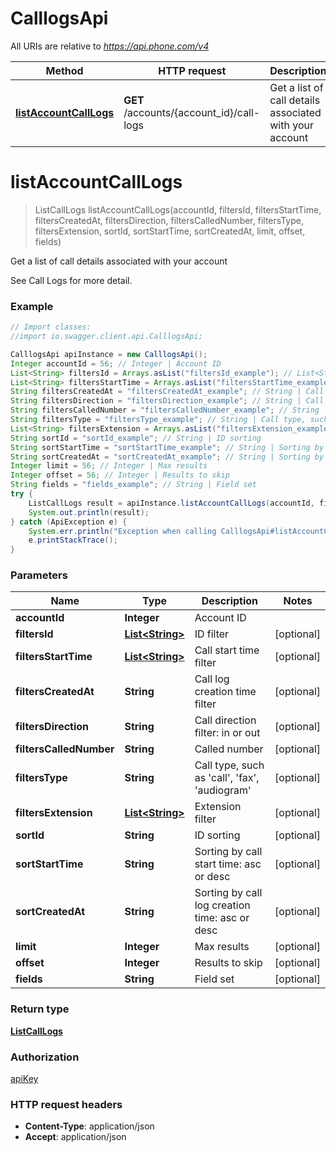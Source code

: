# CalllogsApi

All URIs are relative to *https://api.phone.com/v4*

Method | HTTP request | Description
------------- | ------------- | -------------
[**listAccountCallLogs**](CalllogsApi.md#listAccountCallLogs) | **GET** /accounts/{account_id}/call-logs | Get a list of call details associated with your account


<a name="listAccountCallLogs"></a>
# **listAccountCallLogs**
> ListCallLogs listAccountCallLogs(accountId, filtersId, filtersStartTime, filtersCreatedAt, filtersDirection, filtersCalledNumber, filtersType, filtersExtension, sortId, sortStartTime, sortCreatedAt, limit, offset, fields)

Get a list of call details associated with your account

See Call Logs for more detail.

### Example
```java
// Import classes:
//import io.swagger.client.api.CalllogsApi;

CalllogsApi apiInstance = new CalllogsApi();
Integer accountId = 56; // Integer | Account ID
List<String> filtersId = Arrays.asList("filtersId_example"); // List<String> | ID filter
List<String> filtersStartTime = Arrays.asList("filtersStartTime_example"); // List<String> | Call start time filter
String filtersCreatedAt = "filtersCreatedAt_example"; // String | Call log creation time filter
String filtersDirection = "filtersDirection_example"; // String | Call direction filter: in or out
String filtersCalledNumber = "filtersCalledNumber_example"; // String | Called number
String filtersType = "filtersType_example"; // String | Call type, such as 'call', 'fax', 'audiogram'
List<String> filtersExtension = Arrays.asList("filtersExtension_example"); // List<String> | Extension filter
String sortId = "sortId_example"; // String | ID sorting
String sortStartTime = "sortStartTime_example"; // String | Sorting by call start time: asc or desc
String sortCreatedAt = "sortCreatedAt_example"; // String | Sorting by call log creation time: asc or desc
Integer limit = 56; // Integer | Max results
Integer offset = 56; // Integer | Results to skip
String fields = "fields_example"; // String | Field set
try {
    ListCallLogs result = apiInstance.listAccountCallLogs(accountId, filtersId, filtersStartTime, filtersCreatedAt, filtersDirection, filtersCalledNumber, filtersType, filtersExtension, sortId, sortStartTime, sortCreatedAt, limit, offset, fields);
    System.out.println(result);
} catch (ApiException e) {
    System.err.println("Exception when calling CalllogsApi#listAccountCallLogs");
    e.printStackTrace();
}
```

### Parameters

Name | Type | Description  | Notes
------------- | ------------- | ------------- | -------------
 **accountId** | **Integer**| Account ID |
 **filtersId** | [**List&lt;String&gt;**](String.md)| ID filter | [optional]
 **filtersStartTime** | [**List&lt;String&gt;**](String.md)| Call start time filter | [optional]
 **filtersCreatedAt** | **String**| Call log creation time filter | [optional]
 **filtersDirection** | **String**| Call direction filter: in or out | [optional]
 **filtersCalledNumber** | **String**| Called number | [optional]
 **filtersType** | **String**| Call type, such as &#39;call&#39;, &#39;fax&#39;, &#39;audiogram&#39; | [optional]
 **filtersExtension** | [**List&lt;String&gt;**](String.md)| Extension filter | [optional]
 **sortId** | **String**| ID sorting | [optional]
 **sortStartTime** | **String**| Sorting by call start time: asc or desc | [optional]
 **sortCreatedAt** | **String**| Sorting by call log creation time: asc or desc | [optional]
 **limit** | **Integer**| Max results | [optional]
 **offset** | **Integer**| Results to skip | [optional]
 **fields** | **String**| Field set | [optional]

### Return type

[**ListCallLogs**](ListCallLogs.md)

### Authorization

[apiKey](../README.md#apiKey)

### HTTP request headers

 - **Content-Type**: application/json
 - **Accept**: application/json

